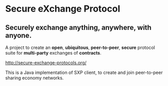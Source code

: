 # Secure eXchange Protocol

## Securely exchange anything, anywhere, with anyone.

A project to create an **open**, **ubiquitous**, **peer-to-peer**, **secure** protocol suite for **multi-party** exchanges of **contracts**.

<http://secure-exchange-protocols.org/>

This is a Java implementation of SXP client, to create and join peer-to-peer sharing economy networks.
